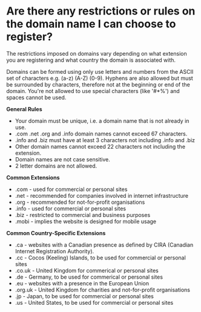 # Are there any restrictions or rules on the domain name I can choose to register?

The restrictions imposed on domains vary depending on what extension you are registering and what country the domain is associated with.

Domains can be formed using only use letters and numbers from the ASCII set of characters e.g. (a-z) (A-Z) (0-9). Hyphens are also allowed but must be surrounded by characters, therefore not at the beginning or end of the domain. You're not allowed to use special characters (like '#\*%') and spaces cannot be used.&#x20;

**General Rules**

* Your domain must be unique, i.e. a domain name that is not already in use.&#x20;
* .com .net .org and .info domain names cannot exceed 67 characters.
* .info and .biz must have at least 3 characters not including .info and .biz
* Other domain names cannot exceed 22 characters not including the extension.&#x20;
* Domain names are not case sensitive.
* 2 letter domains are not allowed.

**Common Extensions**

* .com - used for commercial or personal sites
* .net - recommended for companies involved in internet infrastructure
* .org - recommended for not-for-profit organisations
* .info - used for commercial or personal sites
* .biz - restricted to commercial and business purposes
* .mobi - implies the website is designed for mobile usage

**Common Country-Specific Extensions**

* .ca - websites with a Canadian presence as defined by CIRA (Canadian Internet Registration Authority).
* .cc - Cocos (Keeling) Islands, to be used for commercial or personal sites
* .co.uk - United Kingdom for commerical or personal sites
* .de - Germany, to be used for commerical or personal sites
* .eu - websites with a presence in the European Union
* .org.uk - United Kingdom for charities and not-for-profit organisations
* .jp - Japan, to be used for commercial or personal sites
* .us - United States, to be used for commercial or personal sites
